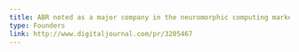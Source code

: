 ```yaml
---
title: ABR noted as a major company in the neuromorphic computing market, which is estimated at 272.9 million USD by 2022
type: Founders
link: http://www.digitaljournal.com/pr/3205467
---
```


